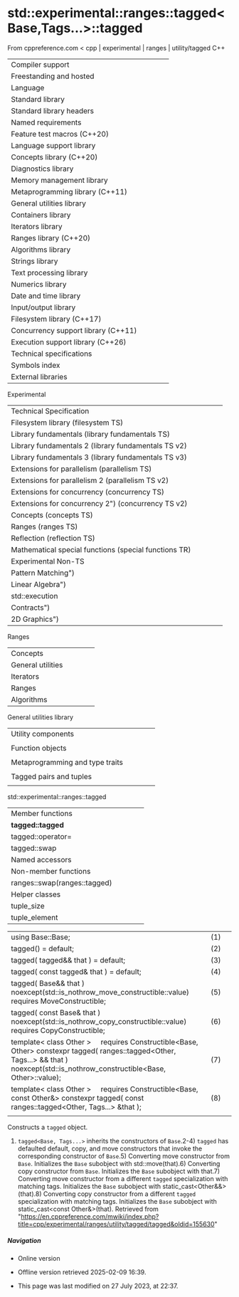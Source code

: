 # std::experimental::ranges::tagged<Base,Tags...>::tagged

From cppreference.com
< cpp‎ | experimental‎ | ranges‎ | utility/tagged
C++

|  |  |  |  |  |
| --- | --- | --- | --- | --- |
| Compiler support | | | | |
| Freestanding and hosted | | | | |
| Language | | | | |
| Standard library | | | | |
| Standard library headers | | | | |
| Named requirements | | | | |
| Feature test macros (C++20) | | | | |
| Language support library | | | | |
| Concepts library (C++20) | | | | |
| Diagnostics library | | | | |
| Memory management library | | | | |
| Metaprogramming library (C++11) | | | | |
| General utilities library | | | | |
| Containers library | | | | |
| Iterators library | | | | |
| Ranges library (C++20) | | | | |
| Algorithms library | | | | |
| Strings library | | | | |
| Text processing library | | | | |
| Numerics library | | | | |
| Date and time library | | | | |
| Input/output library | | | | |
| Filesystem library (C++17) | | | | |
| Concurrency support library (C++11) | | | | |
| Execution support library (C++26) | | | | |
| Technical specifications | | | | |
| Symbols index | | | | |
| External libraries | | | | |

Experimental

|  |  |  |  |  |
| --- | --- | --- | --- | --- |
| Technical Specification | | | | |
| Filesystem library (filesystem TS) | | | | |
| Library fundamentals (library fundamentals TS) | | | | |
| Library fundamentals 2 (library fundamentals TS v2) | | | | |
| Library fundamentals 3 (library fundamentals TS v3) | | | | |
| Extensions for parallelism (parallelism TS) | | | | |
| Extensions for parallelism 2 (parallelism TS v2) | | | | |
| Extensions for concurrency (concurrency TS) | | | | |
| Extensions for concurrency 2") (concurrency TS v2) | | | | |
| Concepts (concepts TS) | | | | |
| Ranges (ranges TS) | | | | |
| Reflection (reflection TS) | | | | |
| Mathematical special functions (special functions TR) | | | | |
| Experimental Non-TS | | | | |
| Pattern Matching") | | | | |
| Linear Algebra") | | | | |
| std::execution | | | | |
| Contracts") | | | | |
| 2D Graphics") | | | | |

Ranges

|  |  |  |  |  |
| --- | --- | --- | --- | --- |
| Concepts | | | | |
| General utilities | | | | |
| Iterators | | | | |
| Ranges | | | | |
| Algorithms | | | | |

General utilities library

|  |  |  |  |  |
| --- | --- | --- | --- | --- |
| Utility components | | | | |
| |  |  |  |  |  | | --- | --- | --- | --- | --- | | swap | | | | | | |  |  |  |  |  | | --- | --- | --- | --- | --- | | exchange | | | | | |
| Function objects | | | | |
| |  |  |  |  |  | | --- | --- | --- | --- | --- | | invoke | | | | | | identity | | | | | | |  |  |  |  |  | | --- | --- | --- | --- | --- | | equal_to | | | | | | not_equal_to | | | | | | |  |  |  |  |  | | --- | --- | --- | --- | --- | | greater | | | | | | less | | | | | | |  |  |  |  |  | | --- | --- | --- | --- | --- | | greater_equal | | | | | | less_equal | | | | | |
| Metaprogramming and type traits | | | | |
| |  |  |  |  |  | | --- | --- | --- | --- | --- | | is_swappable_withis_swappable | | | | | | |  |  |  |  |  | | --- | --- | --- | --- | --- | | is_nothrow_swappable_withis_nothrow_swappable | | | | | | |  |  |  |  |  | | --- | --- | --- | --- | --- | | common_reference | | | | | | common_type | | | | | |
| Tagged pairs and tuples | | | | |
| |  |  |  |  |  | | --- | --- | --- | --- | --- | | TagSpecifier | | | | | | TaggedType | | | | | |  | | | | | | |  |  |  |  |  | | --- | --- | --- | --- | --- | | tagged | | | | | | tag specifiers | | | | | |  | | | | | | |  |  |  |  |  | | --- | --- | --- | --- | --- | | tagged_pair | | | | | | make_tagged_pair | | | | | |  | | | | | | |  |  |  |  |  | | --- | --- | --- | --- | --- | | tagged_tuple | | | | | | make_tagged_tuple | | | | | |  | | | | | |

std::experimental::ranges::tagged

|  |  |  |  |  |
| --- | --- | --- | --- | --- |
| Member functions | | | | |
| ****tagged::tagged**** | | | | |
| tagged::operator= | | | | |
| tagged::swap | | | | |
| Named accessors | | | | |
| Non-member functions | | | | |
| ranges::swap(ranges::tagged) | | | | |
| Helper classes | | | | |
| tuple_size | | | | |
| tuple_element | | | | |

|  |  |  |
| --- | --- | --- |
| using Base::Base; | (1) |  |
| tagged() = default; | (2) |  |
| tagged( tagged&& that ) = default; | (3) |  |
| tagged( const tagged& that ) = default; | (4) |  |
| tagged( Base&& that ) noexcept(std::is_nothrow_move_constructible<Base>::value)      requires MoveConstructible<Base>; | (5) |  |
| tagged( const Base& that ) noexcept(std::is_nothrow_copy_constructible<Base>::value)      requires CopyConstructible<Base>; | (6) |  |
| template< class Other >      requires Constructible<Base, Other>  constexpr tagged( ranges::tagged<Other, Tags...> && that ) noexcept(std::is_nothrow_constructible<Base, Other>::value); | (7) |  |
| template< class Other >      requires Constructible<Base, const Other&> constexpr tagged( const ranges::tagged<Other, Tags...> &that ); | (8) |  |
|  |  |  |

Constructs a `tagged` object.

1) `tagged<Base, Tags...>` inherits the constructors of `Base`.2-4) `tagged` has defaulted default, copy, and move constructors that invoke the corresponding constructor of `Base`.5) Converting move constructor from `Base`. Initializes the `Base` subobject with std::move(that).6) Converting copy constructor from `Base`. Initializes the `Base` subobject with that.7) Converting move constructor from a different `tagged` specialization with matching tags. Initializes the `Base` subobject with static_cast<Other&&>(that).8) Converting copy constructor from a different `tagged` specialization with matching tags. Initializes the `Base` subobject with static_cast<const Other&>(that).
Retrieved from "<https://en.cppreference.com/mwiki/index.php?title=cpp/experimental/ranges/utility/tagged/tagged&oldid=155630>"

##### Navigation

- Online version
- Offline version retrieved 2025-02-09 16:39.

- This page was last modified on 27 July 2023, at 22:37.